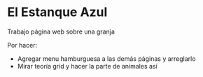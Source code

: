 # El Estanque Azul
Trabajo página web sobre una granja


Por hacer:
<ul>
  <li> Agregar menu hamburguesa a las demás páginas y arreglarlo </li>
    <li> Mirar teoría grid y hacer la parte de animales así </li>
</ul>
